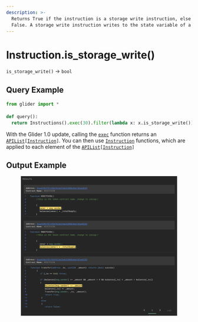 ```yaml
---
description: >-
  Returns True if the instruction is a storage write instruction, else returns
  False. A storage write instruction writes to the state variable of a contract
---
```


# Instruction.is\_storage\_write()

`is_storage_write()` -> `bool`

## Query Example

```python
from glider import *

def query():
  return Instructions().exec(30).filter(lambda x: x.is_storage_write())
```

With the Glider 1.0 update, calling the [`exec`](../instructions/instructions.exec.md) function returns an [`APIList`](../iterables/apilist.md)`[`[`Instruction`](./)`]`. You can then use [`Instruction`](./) functions, which are applied to each element of the [`APIList`](../iterables/apilist.md)`[`[`Instruction`](./)`]`

## Output Example

<figure><img src="../../.gitbook/assets/image (7) (1).png" alt=""><figcaption></figcaption></figure>
